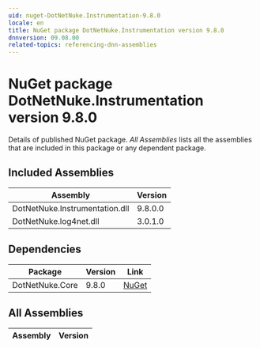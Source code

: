 ```yaml
---
uid: nuget-DotNetNuke.Instrumentation-9.8.0
locale: en
title: NuGet package DotNetNuke.Instrumentation version 9.8.0
dnnversion: 09.08.00
related-topics: referencing-dnn-assemblies
---
```


# NuGet package DotNetNuke.Instrumentation version 9.8.0
Details of published NuGet package.
*All Assemblies* lists all the assemblies that are included in this package or any dependent package.

## Included Assemblies

|Assembly|Version|
|---|---|
|DotNetNuke.Instrumentation.dll|9.8.0.0|
|DotNetNuke.log4net.dll|3.0.1.0|

## Dependencies

|Package|Version|Link|
|---|---|---|
|DotNetNuke.Core|9.8.0|[NuGet](https://www.nuget.org/packages/DotNetNuke.Core/9.8.0)|

## All Assemblies

|Assembly|Version|
|---|---|

